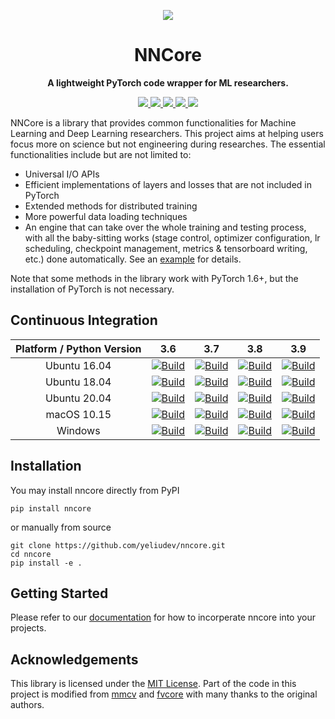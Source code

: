 <p align="center">
  <img src="https://raw.githubusercontent.com/yeliudev/nncore/main/.github/nncore-logo.svg">
</p>

<h1 align="center">NNCore</h1>

<p align="center">
  <strong>A lightweight PyTorch code wrapper for ML researchers.</strong>
</p>

<p align="center">
  <a href="https://pypi.org/project/nncore">
    <img src="https://badgen.net/pypi/v/nncore?label=PyPI&icon=pypi&cache=300">
  </a>
  <a href="https://pypistats.org/packages/nncore">
    <img src="https://badgen.net/runkit/yeliudev/pypi-downloads/nncore/month?cache=300">
  </a>
  <a href="https://github.com/yeliudev/nncore/blob/main/LICENSE">
    <img src="https://badgen.net/github/license/yeliudev/nncore?label=License&cache=300">
  </a>
  <a href="https://coveralls.io/github/yeliudev/nncore?branch=main">
    <img src="https://badgen.net/coveralls/c/github/yeliudev/nncore/main?label=Coverage&cache=300">
  </a>
  <a href="https://www.codacy.com/gh/yeliudev/nncore/dashboard?utm_source=github.com&amp;utm_medium=referral&amp;utm_content=yeliudev/nncore&amp;utm_campaign=Badge_Grade">
    <img src="https://badgen.net/codacy/grade/93d963e3247e43eb86d282cffacf0125?label=Code%20Quality&icon=codacy&cache=300">
  </a>
</p>

NNCore is a library that provides common functionalities for Machine Learning and Deep Learning researchers. This project aims at helping users focus more on science but not engineering during researches. The essential functionalities include but are not limited to:

- Universal I/O APIs
- Efficient implementations of layers and losses that are not included in PyTorch
- Extended methods for distributed training
- More powerful data loading techniques
- An engine that can take over the whole training and testing process, with all the baby-sitting works (stage control, optimizer configuration, lr scheduling, checkpoint management, metrics & tensorboard writing, etc.) done automatically. See an [example](https://github.com/yeliudev/nncore/blob/main/examples/mnist.py) for details.

Note that some methods in the library work with PyTorch 1.6+, but the installation of PyTorch is not necessary.

## Continuous Integration

| Platform / Python Version | 3.6 | 3.7 | 3.8 | 3.9 |
| :-: | :-: | :-: | :-: | :-: |
| Ubuntu 16.04 | [![Build](https://badgen.net/runkit/yeliudev/nncore-badge/0?icon=github&cache=300)][link] | [![Build](https://badgen.net/runkit/yeliudev/nncore-badge/1?icon=github&cache=300)][link] | [![Build](https://badgen.net/runkit/yeliudev/nncore-badge/2?icon=github&cache=300)][link] | [![Build](https://badgen.net/runkit/yeliudev/nncore-badge/3?icon=github&cache=300)][link] |
| Ubuntu 18.04 | [![Build](https://badgen.net/runkit/yeliudev/nncore-badge/4?icon=github&cache=300)][link] | [![Build](https://badgen.net/runkit/yeliudev/nncore-badge/5?icon=github&cache=300)][link] | [![Build](https://badgen.net/runkit/yeliudev/nncore-badge/6?icon=github&cache=300)][link] | [![Build](https://badgen.net/runkit/yeliudev/nncore-badge/7?icon=github&cache=300)][link] |
| Ubuntu 20.04 | [![Build](https://badgen.net/runkit/yeliudev/nncore-badge/8?icon=github&cache=300)][link] | [![Build](https://badgen.net/runkit/yeliudev/nncore-badge/9?icon=github&cache=300)][link] | [![Build](https://badgen.net/runkit/yeliudev/nncore-badge/10?icon=github&cache=300)][link] | [![Build](https://badgen.net/runkit/yeliudev/nncore-badge/11?icon=github&cache=300)][link] |
| macOS 10.15 | [![Build](https://badgen.net/runkit/yeliudev/nncore-badge/12?icon=github&cache=300)][link] | [![Build](https://badgen.net/runkit/yeliudev/nncore-badge/13?icon=github&cache=300)][link] | [![Build](https://badgen.net/runkit/yeliudev/nncore-badge/14?icon=github&cache=300)][link] | [![Build](https://badgen.net/runkit/yeliudev/nncore-badge/15?icon=github&cache=300)][link] |
| Windows | [![Build](https://badgen.net/runkit/yeliudev/nncore-badge/16?icon=github&cache=300)][link] | [![Build](https://badgen.net/runkit/yeliudev/nncore-badge/17?icon=github&cache=300)][link] | [![Build](https://badgen.net/runkit/yeliudev/nncore-badge/18?icon=github&cache=300)][link] | [![Build](https://badgen.net/runkit/yeliudev/nncore-badge/19?icon=github&cache=300)][link] |

## Installation

You may install nncore directly from PyPI

```
pip install nncore
```

or manually from source

```
git clone https://github.com/yeliudev/nncore.git
cd nncore
pip install -e .
```

## Getting Started

Please refer to our [documentation](https://nncore.readthedocs.io/) for how to incorperate nncore into your projects.

## Acknowledgements

This library is licensed under the [MIT License](https://github.com/yeliudev/nncore/blob/main/LICENSE). Part of the code in this project is modified from [mmcv](https://github.com/open-mmlab/mmcv) and [fvcore](https://github.com/facebookresearch/fvcore) with many thanks to the original authors.

[link]: https://github.com/yeliudev/nncore/actions/workflows/build.yml
